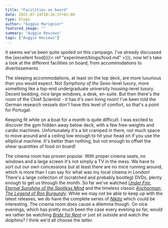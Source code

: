 ```yaml
---
title: "Facilities on board"
date: 2021-07-24T10:26:37+01:00
type: blogs
author: "Auggie Marignier"
featured_image: ""
summary: "Auggie Reviews"
tags: ["Auggie Reviews"]
---
```


It seems we've been quite spoiled on this campaign.  I've already discussed the [excellent food]({{< ref "experiment/blogs/food.md" >}}), now let's take a look at the different facilities on board, from accommodations to divertissements.

The sleeping accommodations, at least on the top deck, are more luxurious than you would expect.  Not *Symphony of the Seas*-level luxury, more something like a top-end undergraduate university housing-level luxury.  Decent bedding, nice large windows, a desk, en-suite.  But then there's the room of the Chief Scientist - it has it's own living room!  I've been told the German research vessels don't have this level of comfort, so that's a point for Portugal.

Keeping fit while on a boat for a month is quite difficult.  I was excited to discover the gym hidden away below deck, with a few free-weights and cardio machines.  Unfortunately it's a bit cramped in there, not much space to move around and a ceiling low enough to hit your head on if you use the elliptical machine.  It's better than nothing, but not enough to offset the shear quantities of food on board!

The cinema room has proven popular.  With proper cinema seats, no windows and a large screen it's not simply a TV in the mess.  We have to sort out our own concessions but at least there are no mice running around, which is more than I can say for what was my local cinema in London!  There's a large collection of (scratched and probably bootleg) DVDs, plenty enough to get us through the month.  So far we've watched [*Under Fire*](https://www.imdb.com/title/tt0086510/?ref_=nv_sr_srsg_4), [*Eternal Sunshine of the Spotless Mind*](https://www.imdb.com/title/tt0338013/?ref_=nv_sr_srsg_0) and the timeless classic [*Anchorman: The Legend of Ron Burgundy*](https://www.imdb.com/title/tt0357413/?ref_=nv_sr_srsg_0).  While we may not be able to keep up with the latest releases, we do have the complete series of [*Nikita*](https://www.imdb.com/title/tt1592154/?ref_=nv_sr_srsg_0) which could be interesting.  The cinema room does cause a dilemma though.  On nice evenings, which has pretty much been the case every evening so far, would we rather be watching [*Bride for Rent*](https://www.imdb.com/title/tt3469386/?ref_=nv_sr_srsg_0) or just sit outside and watch the dolphins?  I think we'd all choose the latter.

